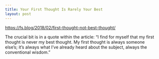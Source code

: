 ```yaml
---
title: Your First Thought Is Rarely Your Best
layout: post
---
```


<a target="_blank" href="https://fs.blog/2018/02/first-thought-not-best-thought/">https://fs.blog/2018/02/first-thought-not-best-thought/</a>

The crucial bit is in a quote within the article: “I find for myself that my first thought is never my best thought. My first thought is always someone else’s; it’s always what I’ve already heard about the subject, always the conventional wisdom.”

